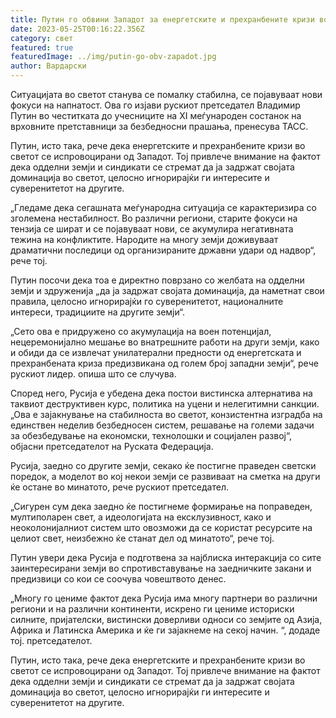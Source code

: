 ```yaml
---
title: Путин го обвини Западот за енергетските и прехранбените кризи во светот
date: 2023-05-25T00:16:22.356Z
category: свет
featured: true
featuredImage: ../img/putin-go-obv-zapadot.jpg
author: Вардарски
---
```

Ситуацијата во светот станува се помалку стабилна, се појавуваат нови фокуси на напнатост. Ова го изјави рускиот претседател Владимир Путин во честитката до учесниците на XI меѓународен состанок на врховните претставници за безбедносни прашања, пренесува ТАСС.

Путин, исто така, рече дека енергетските и прехранбените кризи во светот се испровоцирани од Западот. Тој привлече внимание на фактот дека одделни земји и синдикати се стремат да ја задржат својата доминација во светот, целосно игнорирајќи ги интересите и суверенитетот на другите.

„Гледаме дека сегашната меѓународна ситуација се карактеризира со зголемена нестабилност. Во различни региони, старите фокуси на тензија се шират и се појавуваат нови, се акумулира негативната тежина на конфликтите. Народите на многу земји доживуваат драматични последици од организираните државни удари од надвор“, рече тој.

Путин посочи дека тоа е директно поврзано со желбата на одделни земји и здруженија „да ја задржат својата доминација, да наметнат свои правила, целосно игнорирајќи го суверенитетот, националните интереси, традициите на другите земји“.

„Сето ова е придружено со акумулација на воен потенцијал, нецеремонијално мешање во внатрешните работи на други земји, како и обиди да се извлечат унилатерални предности од енергетската и прехранбената криза предизвикана од голем број западни земји“, рече рускиот лидер. опиша што се случува.

Според него, Русија е убедена дека постои вистинска алтернатива на таквиот деструктивен курс, политика на уцени и нелегитимни санкции. „Ова е зајакнување на стабилноста во светот, конзистентна изградба на единствен неделив безбедносен систем, решавање на големи задачи за обезбедување на економски, технолошки и социјален развој“, објасни претседателот на Руската Федерација.

Русија, заедно со другите земји, секако ќе постигне праведен светски поредок, а моделот во кој некои земји се развиваат на сметка на други ќе остане во минатото, рече рускиот претседател.

„Сигурен сум дека заедно ќе постигнеме формирање на поправеден, мултиполарен свет, а идеологијата на ексклузивност, како и неоколонијалниот систем што овозможи да се користат ресурсите на целиот свет, неизбежно ќе станат дел од минатото“, рече тој.

Путин увери дека Русија е подготвена за најблиска интеракција со сите заинтересирани земји во спротивставување на заедничките закани и предизвици со кои се соочува човештвото денес.

„Многу го цениме фактот дека Русија има многу партнери во различни региони и на различни континенти, искрено ги цениме историски силните, пријателски, вистински доверливи односи со земјите од Азија, Африка и Латинска Америка и ќе ги зајакнеме на секој начин. “, додаде тој. претседателот.

Путин, исто така, рече дека енергетските и прехранбените кризи во светот се испровоцирани од Западот. Тој привлече внимание на фактот дека одделни земји и синдикати се стремат да ја задржат својата доминација во светот, целосно игнорирајќи ги интересите и суверенитетот на другите.